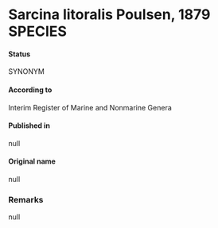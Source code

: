 # Sarcina litoralis Poulsen, 1879 SPECIES

#### Status
SYNONYM

#### According to
Interim Register of Marine and Nonmarine Genera

#### Published in
null

#### Original name
null

### Remarks
null